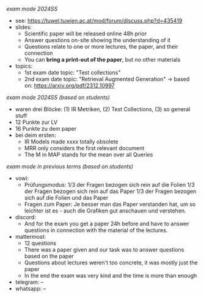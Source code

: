 *exam mode 2024SS*

- see: https://tuwel.tuwien.ac.at/mod/forum/discuss.php?d=435419
- slides:
	- Scientific paper will be released online 48h prior
	- Answer questions on-site showing the understanding of it
	- Questions relate to one or more lectures, the paper, and their connection
	- You can **bring a print-out of the paper**, but no other materials
- topics: 
	- 1st exam date topic: "Test collections"
	- 2nd exam date topic: "Retrieval Augmented Generation" → based on: https://arxiv.org/pdf/2312.10997

*exam mode 2024SS (based on students)*

- waren drei Blöcke: (1) IR Metriken, (2) Test Collections, (3) so general stuff
- 12 Punkte zur LV
- 16 Punkte zu dem paper
- bei deim ersten: 
	- IR Models made xxxx totally obsolete
	- MRR only considers the first relevant document
	- The M in MAP stands for the mean over all Queries

*exam mode in previous terms (based on students)*

- vowi:
	- Prüfungsmodus: 1/3 der Fragen bezogen sich rein auf die Folien 1/3 der Fragen bezogen sich rein auf das Paper 1/3 der Fragen bezogen sich auf die Folien und das Paper
	- Fragen zum Paper: Je besser man das Paper verstanden hat, um so leichter ist es - auch die Grafiken gut anschauen und verstehen.
- discord: 
	- And for the exam you get a paper 24h before and have to answer questions in connection with the material of the lectures.
- mattermost:
	- 12 questions
	- There was a paper given and our task was to answer questions based on the paper
	- Questions about lectures weren't too concrete, it was mostly just the paper
	- In the end the exam was very kind and the time is more than enough
- telegram: –
- whatsapp: –
